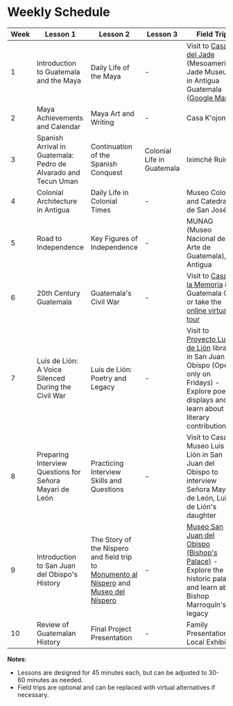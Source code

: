 # Weekly Schedule

| Week | Lesson 1                           | Lesson 2                           | Lesson 3                           | Field Trip                         |
|------|------------------------------------|------------------------------------|------------------------------------|------------------------------------|
| 1    | Introduction to Guatemala and the Maya | Daily Life of the Maya             | -                                  | Visit to [Casa del Jade](https://casadeljade.com/mesoamerican-museum-of-jade/) (Mesoamerican Jade Museum) in Antigua Guatemala ([Google Maps](https://maps.app.goo.gl/bwwcsyMWYR9QdmKJ9)) |
| 2    | Maya Achievements and Calendar     | Maya Art and Writing               | -                                  | Casa K'ojom                        |
| 3    | Spanish Arrival in Guatemala: Pedro de Alvarado and Tecun Uman | Continuation of the Spanish Conquest | Colonial Life in Guatemala         | Iximché Ruins                      |
| 4    | Colonial Architecture in Antigua   | Daily Life in Colonial Times       | -                                  | Museo Colonial and Catedral de San José |
| 5    | Road to Independence               | Key Figures of Independence        | -                                  | MUNAG (Museo Nacional de Arte de Guatemala), Antigua   |
| 6    | 20th Century Guatemala             | Guatemala's Civil War              | -                                  | Visit to [Casa de la Memoria](https://www.google.com/maps/place/Casa+de+la+Memoria/@14.6473518,-90.5156836,17z/data=!3m1!4b1!4m6!3m5!1s0x8589a20e3b6143bb:0x5e09fcd8d7deaa4b!8m2!3d14.6473466!4d-90.5131033!16s%2Fg%2F11cs2w5k6h?hl=en&entry=ttu&g_ep=EgoyMDI1MDYyMy4yIKXMDSoASAFQAw%3D%3D) in Guatemala City or take the [online virtual tour](https://casadelamemoria.org.gt/)           |
| 7    | Luis de Lión: A Voice Silenced During the Civil War | Luis de Lión: Poetry and Legacy   | -                                  | Visit to [Proyecto Luis de Lión](https://www.facebook.com/ProyectoLuisDeLion/) library in San Juan del Obispo (Open only on Fridays) - Explore poetry displays and learn about his literary contributions |
| 8    | Preparing Interview Questions for Señora Mayarí de León | Practicing Interview Skills and Questions | -                                  | Visit to Casa Museo Luis de Lión in San Juan del Obispo to interview Señora Mayarí de León, Luis de Lión's daughter |
| 9    | Introduction to San Juan del Obispo's History | The Story of the Níspero and field trip to [Monumento al Níspero](https://www.google.com/maps/place/Monumento+al+Nispero/@14.523679,-90.7268906,19z/data=!4m14!1m7!3m6!1s0x85890f7bee41a0cb:0xa81e5c6bbae18e45!2sMuseo+Del+Nispero!8m2!3d14.5234648!4d-90.7260578!16s%2Fg%2F11gtgbq858!3m5!1s0x85890f1cd05c1a9b:0x1a692f340fbe9144!8m2!3d14.5236255!4d-90.7260706!16s%2Fg%2F11pb_m1_s0?hl=en&entry=ttu&g_ep=EgoyMDI1MDYyMy4yIKXMDSoASAFQAw%3D%3D) and [Museo del Níspero](https://www.google.com/maps/place/Museo+Del+Nispero/@14.5234661,-90.7267029,19z/data=!3m1!4b1!4m6!3m5!1s0x85890f7bee41a0cb:0xa81e5c6bbae18e45!8m2!3d14.5234648!4d-90.7260578!16s%2Fg%2F11gtgbq858?hl=en&entry=ttu&g_ep=EgoyMDI1MDYyMy4yIKXMDSoASAFQAw%3D%3D) | -                                  | [Museo San Juan del Obispo (Bishop's Palace)](https://www.sicultura.gob.gt/directory-directorio_c/listing/museo-san-juan-del-obispo/) - Explore the historic palace and learn about Bishop Marroquín's legacy |
| 10   | Review of Guatemalan History       | Final Project Presentation         | -                                  | Family Presentation or Local Exhibit|

**Notes**:
- Lessons are designed for 45 minutes each, but can be adjusted to 30-60 minutes as needed.
- Field trips are optional and can be replaced with virtual alternatives if necessary.
